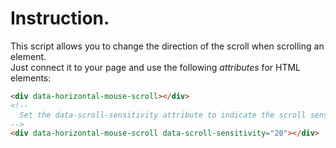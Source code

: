 # Instruction.

This script allows you to change the direction of the scroll when scrolling an element. <br>
Just connect it to your page and use the following _attributes_ for HTML elements:

```html
<div data-horizontal-mouse-scroll></div>
<!-- 
  Set the data-scroll-sensitivity attribute to indicate the scroll sensitivity.
-->
<div data-horizontal-mouse-scroll data-scroll-sensitivity="20"></div>
```
